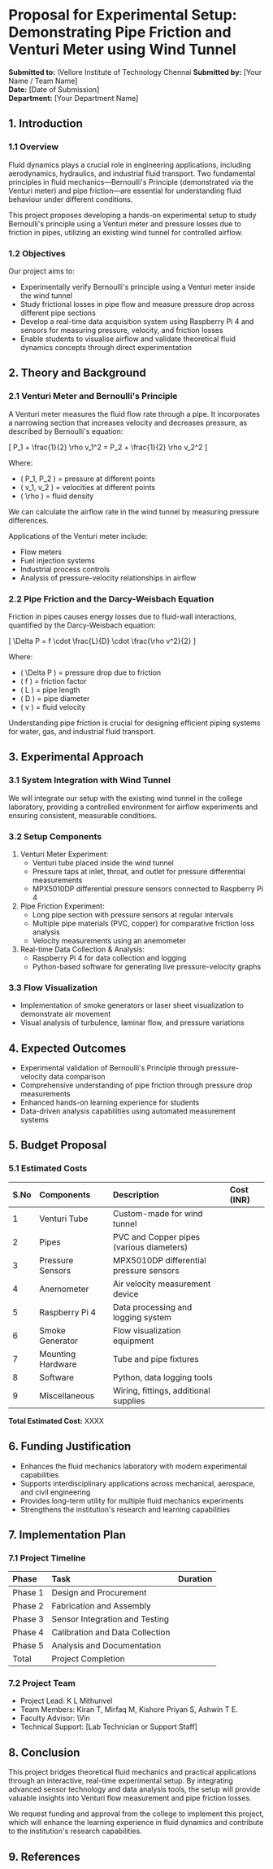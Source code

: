
# **Proposal for Experimental Setup: Demonstrating Pipe Friction and Venturi Meter using Wind Tunnel**

 **Submitted to:** \Vellore Institute of Technology Chennai
 **Submitted by:** \[Your Name / Team Name\]  
 **Date:** \[Date of Submission\]  
 **Department:** \[Your Department Name\]

## **1\. Introduction**

### **1.1 Overview**

Fluid dynamics plays a crucial role in engineering applications, including aerodynamics, hydraulics, and industrial fluid transport. Two fundamental principles in fluid mechanics—Bernoulli's Principle (demonstrated via the Venturi meter) and pipe friction—are essential for understanding fluid behaviour under different conditions.

This project proposes developing a hands-on experimental setup to study Bernoulli's principle using a Venturi meter and pressure losses due to friction in pipes, utilizing an existing wind tunnel for controlled airflow.

### **1.2 Objectives**

Our project aims to:

* Experimentally verify Bernoulli's principle using a Venturi meter inside the wind tunnel  
* Study frictional losses in pipe flow and measure pressure drop across different pipe sections  
* Develop a real-time data acquisition system using Raspberry Pi 4 and sensors for measuring pressure, velocity, and friction losses  
* Enable students to visualise airflow and validate theoretical fluid dynamics concepts through direct experimentation

## **2\. Theory and Background**

### **2.1 Venturi Meter and Bernoulli's Principle**

A Venturi meter measures the fluid flow rate through a pipe. It incorporates a narrowing section that increases velocity and decreases pressure, as described by Bernoulli's equation:

\[ P\_1 \+ \\frac{1}{2} \\rho v\_1^2 \= P\_2 \+ \\frac{1}{2} \\rho v\_2^2 \]

Where:

* ( P\_1, P\_2 ) \= pressure at different points  
* ( v\_1, v\_2 ) \= velocities at different points  
* ( \\rho ) \= fluid density

We can calculate the airflow rate in the wind tunnel by measuring pressure differences.

Applications of the Venturi meter include:

* Flow meters  
* Fuel injection systems  
* Industrial process controls  
* Analysis of pressure-velocity relationships in airflow

### **2.2 Pipe Friction and the Darcy-Weisbach Equation**

Friction in pipes causes energy losses due to fluid-wall interactions, quantified by the Darcy-Weisbach equation:

\[ \\Delta P \= f \\cdot \\frac{L}{D} \\cdot \\frac{\\rho v^2}{2} \]

Where:

* ( \\Delta P ) \= pressure drop due to friction  
* ( f ) \= friction factor  
* ( L ) \= pipe length  
* ( D ) \= pipe diameter  
* ( v ) \= fluid velocity

Understanding pipe friction is crucial for designing efficient piping systems for water, gas, and industrial fluid transport.

## **3\. Experimental Approach**

### **3.1 System Integration with Wind Tunnel**

We will integrate our setup with the existing wind tunnel in the college laboratory, providing a controlled environment for airflow experiments and ensuring consistent, measurable conditions.

### **3.2 Setup Components**

1. Venturi Meter Experiment:  
   * Venturi tube placed inside the wind tunnel  
   * Pressure taps at inlet, throat, and outlet for pressure differential measurements  
   * MPX5010DP differential pressure sensors connected to Raspberry Pi 4  
2. Pipe Friction Experiment:  
   * Long pipe section with pressure sensors at regular intervals  
   * Multiple pipe materials (PVC, copper) for comparative friction loss analysis  
   * Velocity measurements using an anemometer  
3. Real-time Data Collection & Analysis:  
   * Raspberry Pi 4 for data collection and logging  
   * Python-based software for generating live pressure-velocity graphs

### **3.3 Flow Visualization**

* Implementation of smoke generators or laser sheet visualization to demonstrate air movement  
* Visual analysis of turbulence, laminar flow, and pressure variations

## **4\. Expected Outcomes**

* Experimental validation of Bernoulli's Principle through pressure-velocity data comparison  
* Comprehensive understanding of pipe friction through pressure drop measurements  
* Enhanced hands-on learning experience for students  
* Data-driven analysis capabilities using automated measurement systems

## **5\. Budget Proposal**

### **5.1 Estimated Costs**

| S.No | Components | Description | Cost (INR) |
| :---- | :---- | :---- | :---- |
| 1 | Venturi Tube | Custom-made for wind tunnel |  |
| 2 | Pipes | PVC and Copper pipes (various diameters) |  |
| 3 | Pressure Sensors | MPX5010DP differential pressure sensors |  |
| 4 | Anemometer | Air velocity measurement device |  |
| 5 | Raspberry Pi 4 | Data processing and logging system |  |
| 6 | Smoke Generator | Flow visualization equipment |  |
| 7 | Mounting Hardware | Tube and pipe fixtures |  |
| 8 | Software | Python, data logging tools |  |
| 9 | Miscellaneous | Wiring, fittings, additional supplies |  |

**Total Estimated Cost:** XXXX

## **6\. Funding Justification**

* Enhances the fluid mechanics laboratory with modern experimental capabilities  
* Supports interdisciplinary applications across mechanical, aerospace, and civil engineering  
* Provides long-term utility for multiple fluid mechanics experiments  
* Strengthens the institution's research and learning capabilities

## **7\. Implementation Plan**

### **7.1 Project Timeline**

| Phase | Task | Duration |
| :---- | :---- | :---- |
| Phase 1 | Design and Procurement |  |
| Phase 2 | Fabrication and Assembly |  |
| Phase 3 | Sensor Integration and Testing |  |
| Phase 4 | Calibration and Data Collection |  |
| Phase 5 | Analysis and Documentation |  |
| Total | Project Completion |  |

### **7.2 Project Team**

* Project Lead: K L Mithunvel  
* Team Members: Kiran T, Mirfaq M, Kishore Priyan S, Ashwin T E.  
* Faculty Advisor: \Vin 
* Technical Support: \[Lab Technician or Support Staff\]

## **8\. Conclusion**

This project bridges theoretical fluid mechanics and practical applications through an interactive, real-time experimental setup. By integrating advanced sensor technology and data analysis tools, the setup will provide valuable insights into Venturi flow measurement and pipe friction losses.

We request funding and approval from the college to implement this project, which will enhance the learning experience in fluid dynamics and contribute to the institution's research capabilities.

## **9\. References**
